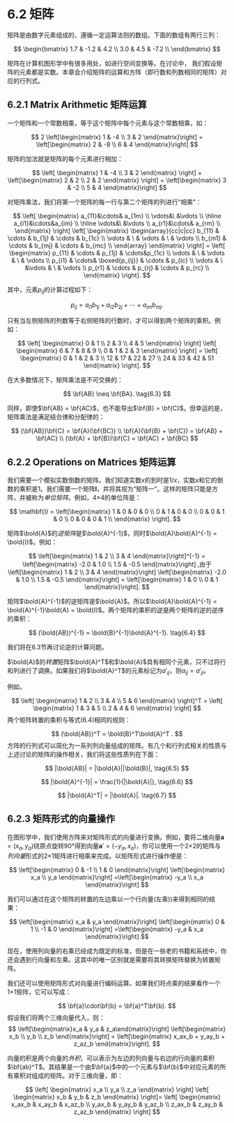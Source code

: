 # 6.2 矩阵

矩阵是由数字元素组成的、遵循一定运算法则的数组。下面的数组有两行三列：

$$
\begin{bmatrix}
1.7 & -1.2 & 4.2 \\
3.0 & 4.5 & -7.2 \\
\end{bmatrix}
$$

矩阵在计算机图形学中有很多用处，如进行空间变换等。在讨论中， 我们假设矩阵的元素都是实数。本章会介绍矩阵的运算和方阵（即行数和列数相同的矩阵）对应的行列式。

## 6.2.1 Matrix Arithmetic 矩阵运算

一个矩阵和一个常数相乘，等于这个矩阵中每个元素与这个常数相乘，如：

$$
2 \left[\begin{matrix}
1 & -4 \\
3 & 2
\end{matrix}\right]
= \left[\begin{matrix}
2 & -8 \\
6 & 4
\end{matrix}\right]
$$

矩阵的加法就是矩阵的每个元素进行相加：

$$
\left[ \begin{matrix}
1 & -4 \\
3 & 2
\end{matrix} \right] +
\left[\begin{matrix}
2 & 2 \\
2 & 2
\end{matrix} \right] =
\left[\begin{matrix}
3 & -2 \\
5 & 4
\end{matrix}\right]
$$

对矩阵乘法，我们将第一个矩阵的每一行与第二个矩阵的列进行“相乘”：

$$
\left[ \begin{matrix}
a_{11}&\cdots& a_{1m} \\
\vdots&\ &\vdots \\
\hline a_{i1}&\cdots&a_{im} \\
\hline \vdots&\ &\vdots \\
a_{r1}&\cdots& a_{rm} \\
\end{matrix} \right]
\left[ \begin{matrix} \begin{array}{cc|c|cc}
b_{11} & \cdots & b_{1j} & \cdots & b_{1c} \\
\vdots & \  & \vdots & \  & \vdots \\
b_{m1} & \cdots & b_{mj} & \cdots & b_{mc} \\
\end{array} \end{matrix} \right] =
\left[ \begin{matrix}
p_{11} & \cdots & p_{1j} & \cdots&p_{1c} \\
\vdots & \ & \vdots & \  & \vdots \\
p_{i1} & \cdots& \boxed{p_{ij}} & \cdots & p_{ic} \\
\vdots & \ &\vdots & \ & \vdots \\
p_{r1} & \cdots & p_{rj} &  \cdots & p_{rc} \\
\end{matrix} \right].
$$

其中，元素$p_{ij}$的计算过程如下：

$$
p_{ij} = a_{i1}b_{1j} + a_{i2}b_{2j} + \cdots + a_{im}b_{mj}. \tag{6.2}
$$

只有当左侧矩阵的列数等于右侧矩阵的行数时，才可以得到两个矩阵的乘积。例如：

$$
\left[ \begin{matrix}
0 & 1 \\
2 & 3 \\
4 & 5 \end{matrix} \right]
\left[ \begin{matrix}
6 & 7 & 8 & 9 \\
0 & 1 & 2 & 3
\end{matrix} \right]
= \left[ \begin{matrix}
0 & 1 & 2 & 3 \\
12 & 17 & 22 & 27 \\
24 & 33 & 42 & 51
\end{matrix} \right].
$$

在大多数情况下，矩阵乘法是不可交换的：

$$
\bf{AB} \neq \bf{BA}. \tag{6.3}
$$

同样，即使$\bf{AB} = \bf{AC}$，也不能导出$\bf{B} = \bf{C}$。但幸运的是，矩阵乘法是满足结合律和分配律的：

$$
(\bf{AB})\bf{C} = \bf{A}(\bf{BC}) \\
\bf{A}(\bf{B} + \bf{C}) = \bf{AB} + \bf{AC} \\
(\bf{A} + \bf{B})\bf{C} = \bf{AC} + \bf{BC}
$$

## 6.2.2 Operations on Matrices 矩阵运算

我们需要一个模拟实数倒数的矩阵。我们知道实数$x$的到时是$1/x$，实数$x$和它的倒数的乘积是1。我们需要一个矩阵$\mathbf{I}$，并将其视为“矩阵一”。这样的矩阵只能是方阵，并被称为*单位矩阵*。例如，4×4的单位阵是：

$$
\mathbf{I} = \left[\begin{matrix}
1 & 0 & 0 & 0 \\
0 & 1 & 0 & 0 \\
0 & 0 & 1 & 0 \\
0 & 0 & 0 & 1 \\
\end{matrix} \right].
$$

矩阵$\bold{A}$的*逆矩阵*是$\bold{A}^{-1}$，同时$\bold{A}\bold{A}^{-1} = \bold{I}$。例如：

$$
\left[\begin{matrix}
1 & 2 \\
3 & 4
\end{matrix}\right]^{-1} = 
\left[\begin{matrix}
-2.0 & 1.0 \\
1.5 & -0.5
\end{matrix}\right] ,由于 
\left[\begin{matrix}
1 & 2 \\
3 & 4
\end{matrix}\right]
\left[\begin{matrix}
-2.0 & 1.0 \\
1.5 & -0.5
\end{matrix}\right] = 
\left[\begin{matrix}
1 & 0 \\
0 & 1
\end{matrix}\right].
$$

矩阵$\bold{A}^{-1}$的逆矩阵是$\bold{A}$。所以$\bold{A}\bold{A}^{-1} = \bold{A}^{-1}\bold{A} = \bold{I}$。两个矩阵的乘积的逆是两个矩阵的逆的逆序的乘积：

$$
(\bold{AB})^{-1} = \bold{B}^{-1}\bold{A}^{-1}. \tag{6.4}
$$

我们将在6.3节再讨论逆的计算问题。

$\bold{A}$的*转置*矩阵$\bold{A}^T$和$\bold{A}$具有相同个元素，只不过将行和列进行了调换。如果我们将$\bold{A}^T$的元素标记为$a'_{ij}$，则$a_{ij} = a'_{ji}$。

例如，

$$
\left[ \begin{matrix} 1 & 2 \\
3 & 4 \\
5 & 6 \end{matrix} \right]^T = \left[ \begin{matrix}
1 & 3 & 5 \\
2 & 4 & 6
\end{matrix} \right]
$$
两个矩阵转置的乘积与等式(6.4)相同的规则：


$$
(\bold{AB})^T = \bold{B}^T\bold{A}^T .
$$
方阵的行列式可以简化为一系列列向量组成的矩阵。有几个和行列式相关的性质与上述讨论的矩阵的操作相关，我们将这些性质列在下面：

$$
|\bold{AB}| = |\bold{A}||\bold{B}|, \tag{6.5}
$$

$$
|\bold{A}^{-1}| = \frac{1}{|\bold{A}|}, \tag{6.6}
$$

$$
|\bold{A}^T| = |\bold{A}|. \tag{6.7}
$$

## 6.2.3 矩阵形式的向量操作

在图形学中，我们使用方阵来对矩阵形式的向量进行变换。例如，要将二维向量$\boldsymbol{a} = (x_a, y_a)$绕原点旋转90°得到向量$\boldsymbol{a}' = (-y_a, x_a)$，你可以使用一个2×2的矩阵与*列向量*形式的2×1矩阵进行相乘来完成。以矩阵形式进行操作便是：

$$
\left[\begin{matrix} 
0 & -1 \\
1 & 0
\end{matrix}\right]
\left[\begin{matrix}
x_a \\
y_a 
\end{matrix}\right]
=\left[\begin{matrix} 
-y_a \\
x_a 
\end{matrix}\right]
$$

我们可以通过在这个矩阵的转置的左边乘以一个行向量(左乘))来得到相同的结果：

$$
\left[\begin{matrix}
x_a & y_a 
\end{matrix}\right]
\left[\begin{matrix} 
0 & 1 \\ 
-1 & 0
\end{matrix}\right]
=\left[\begin{matrix} 
-y_a & x_a 
\end{matrix}\right]
$$

现在，使用列向量的右乘已经成为既定的标准，但是在一些老的书籍和系统中，你还会遇到行向量和左乘。这其中的唯一区别就是需要将其转换矩阵替换为转置矩阵。

我们还可以使用矩阵形式对向量进行编码运算。如果我们将点乘的结果看作一个1×1矩阵，它可以写成：

$$
\bf{a}\cdot\bf{b} = \bf{a}^T\bf{b}.
$$
假设我们将两个三维向量代入，则：
$$
\left[\begin{matrix}x_a & y_a & z_a\end{matrix}\right]
\left[\begin{matrix}
x_b \\
y_b \\
z_b
\end{matrix}\right] = \left[\begin{matrix}
x_ax_b + y_ay_b + z_az_b
\end{matrix}\right].
$$

向量的积是两个向量的*外积*，可以表示为左边的列向量与右边的行向量的乘积$\bf{ab}^T$。其结果是一个由$\bf{a}$中的一个元素与$\bf{b}$中对应元素的所有乘积对组成的矩阵。对于三维向量，即：

$$
\left[ \begin{matrix}
x_a \\
y_a \\
z_a
\end{matrix} \right]
\left[ \begin{matrix} 
x_b & y_b & z_b \end{matrix} \right]=
\left[ \begin{matrix} 
x_ax_b & x_ay_b & x_az_b \\
y_ax_b & y_ay_b & y_az_b \\
z_ax_b & z_ay_b & z_az_b 
\end{matrix} \right]
$$
